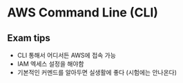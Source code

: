 # AWS Command Line (CLI)

## Exam tips

- CLI 통해서 어디서든 AWS에 접속 가능
- IAM 엑세스 설정을 해야함
- 기본적인 커멘드를 알아두면 실생활에 좋다 (시험에는 안나온다)
